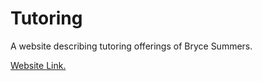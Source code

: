 # Tutoring
A website describing tutoring offerings of Bryce Summers.

[Website Link.](https://bryce-summers.github.io/Tutoring/.)